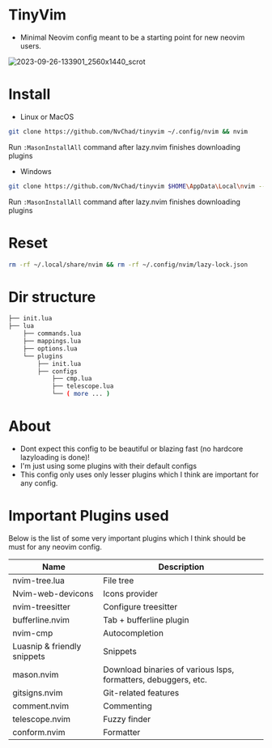 # TinyVim
- Minimal Neovim config meant to be a starting point for new neovim users.

![2023-09-26-133901_2560x1440_scrot](https://github.com/NvChad/tinyvim/assets/59060246/ce143ca2-07f1-4d54-971d-0f8304c50b58)

# Install
- Linux or MacOS
```bash
git clone https://github.com/NvChad/tinyvim ~/.config/nvim && nvim
```

Run `:MasonInstallAll` command after lazy.nvim finishes downloading plugins

- Windows
```bash
git clone https://github.com/NvChad/tinyvim $HOME\AppData\Local\nvim --depth 1 && nvim
```

Run `:MasonInstallAll` command after lazy.nvim finishes downloading plugins

# Reset
```bash
rm -rf ~/.local/share/nvim && rm -rf ~/.config/nvim/lazy-lock.json
```

# Dir structure
```bash
├── init.lua
├── lua
    ├── commands.lua
    ├── mappings.lua
    ├── options.lua
    └── plugins
        ├── init.lua
        ├── configs
            ├── cmp.lua
            ├── telescope.lua
            └── ( more ... )
```

# About
- Dont expect this config to be beautiful or blazing fast (no hardcore lazyloading is done)! 
- I'm just using some plugins with their default configs
- This config only uses only lesser plugins which I think are important for any config.

# Important Plugins used
Below is the list of some very important plugins which I think should be must for any neovim config.

| Name             | Description                                  |
|-------------------------|----------------------------------------------|
| nvim-tree.lua           | File tree                                    |
| Nvim-web-devicons       | Icons provider                               |
| nvim-treesitter         | Configure treesitter                         |
| bufferline.nvim         | Tab + bufferline plugin                      |
| nvim-cmp                | Autocompletion                               |
| Luasnip & friendly snippets               | Snippets                                      |
| mason.nvim              | Download binaries of various lsps, formatters, debuggers, etc. |
| gitsigns.nvim                | Git-related features                         |
| comment.nvim            | Commenting                                   |
| telescope.nvim          | Fuzzy finder                                 |
| conform.nvim            | Formatter                                    |
